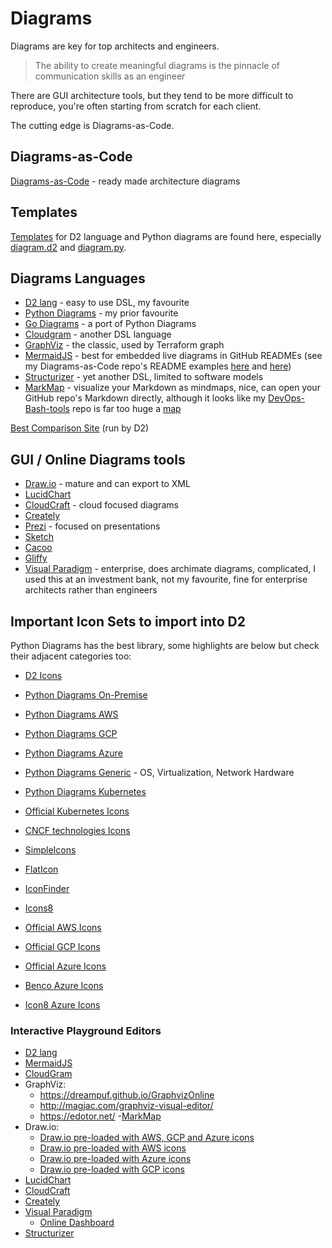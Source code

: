 # Diagrams

Diagrams are key for top architects and engineers.

> The ability to create meaningful diagrams is the pinnacle of communication skills as an engineer

There are GUI architecture tools, but they tend to be more difficult to reproduce, you're often starting from scratch for each client.

The cutting edge is Diagrams-as-Code.

## Diagrams-as-Code

[Diagrams-as-Code](https://github.com/HariSekhon/Diagrams-as-Code) - ready made architecture diagrams

## Templates

[Templates](https://github.com/HariSekhon/Templates) for D2 language and Python diagrams are found here, especially
[diagram.d2](https://github.com/HariSekhon/Templates/blob/master/diagram.d2) and
[diagram.py](https://github.com/HariSekhon/Templates/blob/master/diagram.py).

## Diagrams Languages

- [D2 lang](https://d2lang.com/) - easy to use DSL, my favourite
- [Python Diagrams](https://diagrams.mingrammer.com/) - my prior favourite
- [Go Diagrams](https://github.com/blushft/go-diagrams) - a port of Python Diagrams
- [Cloudgram](https://cloudgram.dedalusone.com/index.html) - another DSL language
- [GraphViz](https://graphviz.org/) - the classic, used by Terraform graph
- [MermaidJS](https://mermaid.js.org/) - best for embedded live diagrams in GitHub READMEs
(see my Diagrams-as-Code repo's README examples
[here](https://github.com/HariSekhon/Diagrams-as-Code/blob/master/README.md#github-flow-with-jira-ticket-integration)
and [here](https://github.com/HariSekhon/Diagrams-as-Code/blob/master/README.md#git---environment-branches))
- [Structurizer](https://structurizr.com/dsl) - yet another DSL, limited to software models
- [MarkMap](https://github.com/markmap/markmap) - visualize your Markdown as mindmaps, nice, can open your GitHub repo's
Markdown directly, although it looks like my
[DevOps-Bash-tools](https://github.com/HariSekhon/DevOps-Bash-tools)
repo is far too huge a
[map](https://markmap.js.org/repl#?d=github%3AHariSekhon%2FDevOps-Bash-tools%40master%3AREADME.md)

[Best Comparison Site](https://text-to-diagram.com/) (run by D2)

## GUI / Online Diagrams tools

- [Draw.io](https://app.diagrams.net) - mature and can export to XML
- [LucidChart](https://lucid.app/)
- [CloudCraft](https://app.cloudcraft.co/) - cloud focused diagrams
- [Creately](https://app.creately.com/)
- [Prezi](https://prezi.com/) - focused on presentations
- [Sketch](https://www.sketch.com/)
- [Cacoo](https://nulab.com/cacoo/)
- [Gliffy](https://www.gliffy.com/)
- [Visual Paradigm](https://www.visual-paradigm.com/) - enterprise, does archimate diagrams, complicated, I used this at an investment bank, not my favourite, fine for enterprise architects rather than engineers

## Important Icon Sets to import into D2

Python Diagrams has the best library, some highlights are below but check their adjacent categories too:

- [D2 Icons](https://icons.terrastruct.com/)


- [Python Diagrams On-Premise](https://diagrams.mingrammer.com/docs/nodes/onprem)
- [Python Diagrams AWS](https://diagrams.mingrammer.com/docs/nodes/aws)
- [Python Diagrams GCP](https://diagrams.mingrammer.com/docs/nodes/gcp)
- [Python Diagrams Azure](https://diagrams.mingrammer.com/docs/nodes/azure)
- [Python Diagrams Generic](https://diagrams.mingrammer.com/docs/nodes/generic) - OS, Virtualization, Network Hardware
- [Python Diagrams Kubernetes](https://diagrams.mingrammer.com/docs/nodes/k8s)


- [Official Kubernetes Icons](https://github.com/kubernetes/community/tree/master/icons)



- [CNCF technologies Icons](https://landscape.cncf.io/card-mode)


- [SimpleIcons](https://simpleicons.org/)


- [FlatIcon](https://www.flaticon.com/)


- [IconFinder](https://www.iconfinder.com/)


- [Icons8](https://icons8.com/)


- [Official AWS Icons](https://aws.amazon.com/architecture/icons/)


- [Official GCP Icons](https://cloud.google.com/icons)


- [Official Azure Icons](https://learn.microsoft.com/en-us/azure/architecture/icons/)
- [Benco Azure Icons](https://code.benco.io/icon-collection/azure-icons/)
- [Icon8 Azure Icons](https://icons8.com/icons/set/azure)

### Interactive Playground Editors

- [D2 lang](https://play.d2lang.com/)
- [MermaidJS](https://mermaid.live/)
- [CloudGram](https://cloudgram.dedalusone.com/index.html)
- GraphViz:
  - https://dreampuf.github.io/GraphvizOnline
  - http://magjac.com/graphviz-visual-editor/
  - https://edotor.net/
-[MarkMap](https://markmap.js.org/repl)
- Draw.io:
  - [Draw.io pre-loaded with AWS, GCP and Azure icons](https://app.diagrams.net/?splash=0&ui=dark&libs=aws3;aws3d;aws4;azure;gcp2;network;webicons)
  - [Draw.io pre-loaded with AWS icons](https://app.diagrams.net/?splash=0&ui=dark&libs=aws3;aws3d;aws4)
  - [Draw.io pre-loaded with Azure icons](https://app.diagrams.net/?splash=0&ui=dark&libs=azure)
  - [Draw.io pre-loaded with GCP icons](https://app.diagrams.net/?splash=0&ui=dark&libs=gcp2)
- [LucidChart](https://lucid.app/)
- [CloudCraft](https://app.cloudcraft.co/)
- [Creately](https://app.creately.com/)
- [Visual Paradigm](https://online.visual-paradigm.com/)
  - [Online Dashboard](https://online.visual-paradigm.com/drive/#diagramlist:proj=0&dashboard)
- [Structurizer](https://structurizr.com/dsl)
